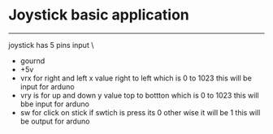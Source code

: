 # Joystick basic application 

---

joystick has 5 pins input \
* gournd 
* +5v
* vrx for right and left x value right to left which is 0 to 1023 this will be input for arduno 
* vry is for up and down y value top to bottton which is 0 to 1023 this will bbe input for arduno 
* sw for click on stick if swtich is press its 0 other wise it will be 1 this will be output for arduno 